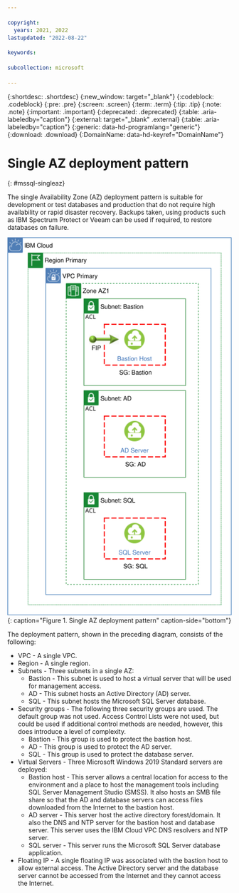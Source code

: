 ```yaml
---

copyright:
  years: 2021, 2022
lastupdated: "2022-08-22"

keywords:

subcollection: microsoft

---
```


{:shortdesc: .shortdesc}
{:new_window: target="_blank"}
{:codeblock: .codeblock}
{:pre: .pre}
{:screen: .screen}
{:term: .term}
{:tip: .tip}
{:note: .note}
{:important: .important}
{:deprecated: .deprecated}
{:table: .aria-labeledby="caption"}
{:external: target="_blank" .external}
{:table: .aria-labeledby="caption"}
{:generic: data-hd-programlang="generic"}
{:download: .download}
{:DomainName: data-hd-keyref="DomainName"}

# Single AZ deployment pattern
{: #mssql-singleaz}

The single Availability Zone (AZ) deployment pattern is suitable for development or test databases and production that do not require high availability or rapid disaster recovery. Backups taken, using products such as IBM Spectrum Protect or Veeam can be used if required, to restore databases on failure.

![Single AZ deployment pattern](/images/singleaz.svg "Single AZ deployment pattern"){: caption="Figure 1. Single AZ deployment pattern" caption-side="bottom"}

The deployment pattern, shown in the preceding diagram, consists of the following:

* VPC - A single VPC.
* Region - A single region.
* Subnets - Three subnets in a single AZ:
    * Bastion - This subnet is used to host a virtual server that will be used for management access.
    * AD - This subnet hosts an Active Directory (AD) server.
    * SQL - This subnet hosts the Microsoft SQL Server database.
* Security groups - The following three security groups are used. The default group was not used. Access Control Lists were not used, but could be used if additional control methods are needed, however, this does introduce a level of complexity.
    * Bastion - This group is used to protect the bastion host.
    * AD - This group is used to protect the AD server.
    * SQL - This group is used to protect the database server.
* Virtual Servers - Three Microsoft Windows 2019 Standard servers are deployed:
    * Bastion host - This server allows a central location for access to the environment and a place to host the management tools including SQL Server Management Studio (SMSS). It also hosts an SMB file share so that the AD and database servers can access files downloaded from the Internet to the bastion host.
    * AD server - This server host the active directory forest/domain. It also the DNS and NTP server for the bastion host and database server. This server uses the IBM Cloud VPC DNS resolvers and NTP server.
    * SQL server - This server runs the Microsoft SQL Server database application.
* Floating IP - A single floating IP was associated with the bastion host to allow external access. The Active Directory server and the database server cannot be accessed from the Internet and they cannot access the Internet.
